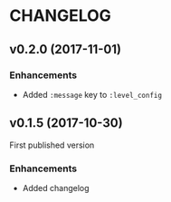 # CHANGELOG

## v0.2.0 (2017-11-01)

### Enhancements

* Added `:message` key to `:level_config`

## v0.1.5 (2017-10-30)

First published version

### Enhancements

* Added changelog